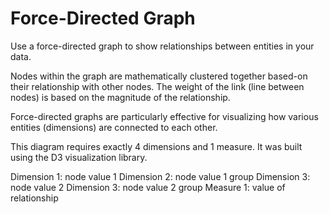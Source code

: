 # Force-Directed Graph

Use a force-directed graph to show relationships between entities in your data.

Nodes within the graph are mathematically clustered together based-on their relationship with other nodes. The weight of the link (line between nodes) is based on the magnitude of the relationship.

Force-directed graphs are particularly effective for visualizing how various entities (dimensions) are connected to each other.

This diagram requires exactly 4 dimensions and 1 measure. It was built using the D3 visualization library.

Dimension 1: node value 1
Dimension 2: node value 1 group
Dimension 3: node value 2
Dimension 3: node value 2 group
Measure 1: value of relationship
